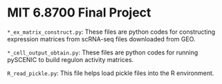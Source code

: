 # MIT 6.8700 Final Project

`*_ex_matrix_construct.py`: These files are python codes for constructing expression matrices from scRNA-seq files downloaded from GEO.

`*_cell_output_obtain.py`: These files are python codes for running pySCENIC to build regulon activity matrices.

`R_read_pickle.py`: This file helps load pickle files into the R environment.
